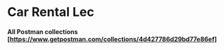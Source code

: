 # Car Rental Lec


#### All Postman collections [https://www.getpostman.com/collections/4d427786d29bd77e86ef]
